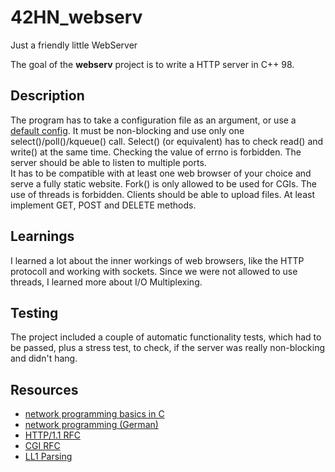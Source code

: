 # 42HN_webserv
Just a friendly little WebServer

The goal of the **webserv** project is to write a HTTP server in C++ 98.

## Description

The program has to take a configuration file as an argument, or use a [default config](https://github.com/alfjl/42HN_webserv/blob/main/web/basic.conf). It must be non-blocking and use only one select()/poll()/kqueue() call. Select() (or equivalent) has to check read() and write() at the same time. Checking the value of errno is forbidden. The server should be able to listen to multiple ports.  
It has to be compatible with at least one web browser of your choice and serve a fully static website. Fork() is only allowed to be used for CGIs. The use of threads is forbidden. Clients should be able to upload files. At least implement GET, POST and DELETE methods.

## Learnings

I learned a lot about the inner workings of web browsers, like the HTTP protocoll and working with sockets. Since we were not allowed to use threads, I learned more about I/O Multiplexing.

## Testing

The project included a couple of automatic functionality tests, which had to be passed, plus a stress test, to check, if the server was really non-blocking and didn't hang.

## Resources

* [network programming basics in C](https://beej.us/guide/bgnet/html)
* [network programming (German)](https://openbook.rheinwerk-verlag.de/linux_unix_programmierung/Kap11-000.htm#RxxKap11000040003691F041100)
* [HTTP/1.1 RFC](https://www.rfc-editor.org/rfc/rfc2616)
* [CGI RFC](https://www.rfc-editor.org/rfc/rfc3875)
* [LL1 Parsing](https://en.wikipedia.org/wiki/LL_parser)
